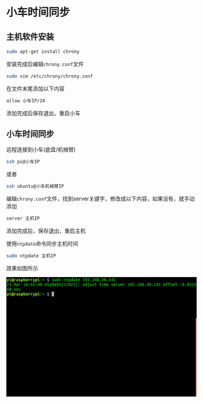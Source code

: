 # 小车时间同步

## 主机软件安装

```bash
sudo apt-get install chrony
```

安装完成后编辑`chrony.conf`文件

```bash
sudo vim /etc/chrony/chrony.conf
```

在文件末尾添加以下内容

```bash
allow 小车IP/24 
```

添加完成后保存退出，重启小车

## 小车时间同步

远程连接到小车(底盘/机械臂)
```bash
ssh pi@小车IP
```
或者
```bash
ssh ubuntu@小车机械臂IP
```

编辑`chrony.conf`文件，找到server关键字，修改成以下内容，如果没有，就手动添加

```bash
server 主机IP
```

添加完成后，保存退出，重启主机

使用`ntpdate`命令同步主机时间

```bash
sudo ntpdate 主机IP
```

效果如图所示

![ros_time](../pic/ros_time.png)
